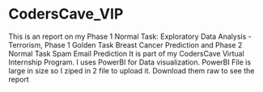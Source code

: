 # CodersCave_VIP
This is an report on my Phase 1 Normal Task: Exploratory Data Analysis - Terrorism, Phase 1 Golden Task Breast Cancer Prediction and  Phase 2 Normal Task Spam Email Prediction
It is part of my CodersCave Virtual Internship Program.
I uses PowerBI for Data visualization. PowerBI File is large in size so I ziped in 2 file to upload it. Download them raw to see the report

